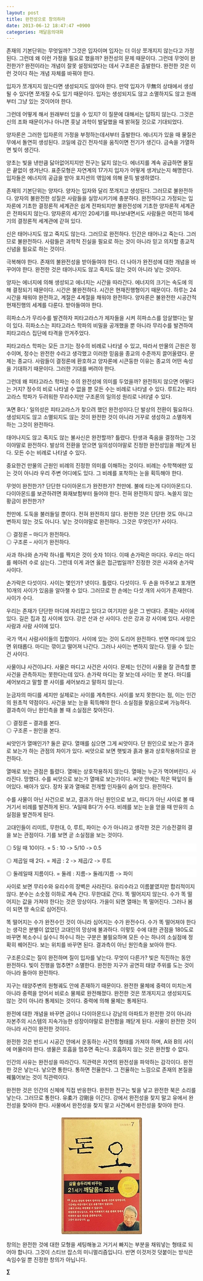 ```yaml
---
layout: post
title: 완전성으로 창의하라
date: 2013-06-12 18:47:47 +0900
categories: 깨달음의대화
---
```

존재의 기본단위는 무엇일까? 그것은 입자이며 입자는 더 이상 쪼개지지 않는다고 가정된다. 그런데 왜 이런 가정을 필요로 했을까? 완전성의 문제 때문이다. 그런데 무엇이 완전한가? 완전이라는 개념이 잘못 설정되었다는 데서 구조론은 출발한다. 완전한 것은 이런 것이다 하는 개념 자체를 바꿔야 한다. 


  


입자가 쪼개지지 않는다면 생성되지도 않아야 한다. 만약 입자가 무無의 상태에서 생성될 수 있다면 쪼개질 수도 있기 때문이다. 입자는 생성되지도 않고 소멸하지도 않고 원래부터 그냥 있는 것이어야 한다. 


  


그런데 어떻게 해서 원래부터 있을 수 있지? 이 질문에 대해서는 답하지 않는다. 그것은 신의 조화 때문이거나 아니면 훗날 과학이 발달했을 때 밝혀질 것으로 기대되었다. 


  


양자론은 그러한 입자론의 가정을 부정하는데서부터 출발한다. 에너지가 있을 때 물질은 무에서 돌연히 생성된다. 코일에 감긴 전자석을 움직이면 전기가 생긴다. 금속을 가열하면 빛이 생긴다. 


  


양초는 빛을 낸만큼 닳아없어지지만 전구는 닳지 않는다. 에너지를 계속 공급하면 물질은 끝없이 생겨난다. 표준모형은 자연계의 17가지 입자가 어떻게 생겨났는지 해명한다. 입자들은 에너지의 공급을 받아 포지션의 엮임에 의해 문득 발생하였다. 


  


존재의 기본단위는 양자다. 양자는 입자와 달리 쪼개지고 생성된다. 그러므로 불완전하다. 양자의 불완전한 성질은 사람들을 실망시키기에 충분하다. 완전하다고 가정되는 입자론에 기초한 결정론적 세계관은 쉽게 전파되지만 불완전성에 기초한 양자론적 세계관은 전파되지 않는다. 양자론의 세기인 20세기를 떠나보내면서도 사람들은 여전히 18세기의 결정론적 세계관에 갇혀 있다. 


  


신은 태어나지도 않고 죽지도 않는다. 그러므로 완전하다. 인간은 태어나고 죽는다. 그러므로 불완전하다. 사람들은 과학적 진실을 필요로 하는 것이 아니라 믿고 의지할 종교적 신념을 필요로 하는 것이다. 


  


극복해야 한다. 존재의 불완전성을 받아들여야 한다. 더 나아가 완전성에 대한 개념을 바꾸어야 한다. 완전한 것은 태어나지도 않고 죽지도 않는 것이 아니라 낳는 것이다. 


  


양자는 에너지에 의해 생성되고 에너지는 시간을 따라간다. 에너지의 크기는 속도에 의해 결정되기 때문이다. 시간은 불완전하다. 시간은 현재진행형이기 때문이다. 하루는 24시간을 채워야 완전하고, 계절은 4계절을 채워야 완전하다. 양자론은 불완전한 시공간적 현재진행의 세계를 다룬다. 받아들여야 한다. 


  


히파소스가 무리수를 발견하자 피타고라스가 제자들을 시켜 히파소스를 암살했다는 말이 있다. 히파소스는 피타고라스 학파의 비밀을 공개했을 뿐 아니라 무리수를 발견하여 피타고라스 집단에 타격을 안겨주었다.


  


피타고라스 학파는 모든 크기는 정수의 비례로 나타낼 수 있고, 따라서 만물의 근원은 정수이며, 정수는 완전한 수라고 생각했고 이러한 믿음을 종교의 수준까지 끌어올렸다. 문제는 종교다. 사람들이 결정론에 환호하고 양자론에 시큰둥한 이유는 종교의 어떤 속성을 기대하기 때문이다. 그러한 기대를 버려야 한다. 


  


그런데 왜 피타고라스 학파는 수의 완전성에 의미를 두었을까? 완전하지 않으면 어떻다는 거지? 정수의 비로 나타낼 수 없을 뿐 모든 수는 비례로 나타낼 수 있다. 루트2는 피타고라스 학파가 두려워한 무리수지만 구조론의 일의성 원리로 나타낼 수 있다. 


  


‘A면 B다.’ 일의성은 피타고라스가 찾으려 했던 완전성이다.단 발상의 전환이 필요하다. 생성되지도 않고 소멸되지도 않는 것이 완전한 것이 아니라 거꾸로 생성하고 소멸하게 하는 그것이 완전하다.


  


태어나지도 않고 죽지도 않는 불사신은 완전할까? 틀렸다. 탄생과 죽음을 결정하는 그것이야말로 완전하다. 발상의 전환을 얻으면 일의성이야말로 진정한 완전성임을 깨닫게 된다. 모든 수는 비례로 나타낼 수 있다. 


  


중요한건 만물의 근원인 비례의 진정한 의미를 이해하는 것이다. 비례는 수학책에만 있는 것이 아니라 우리 주변 어디에도 있다. 그 비례를 포착하는 눈을 획득해야 한다.


  


무엇이 완전한가? 단단한 다이아몬드가 완전한가? 천만에. 불에 타는게 다이아몬드다. 다이아몬드를 보관하려면 화재보험부터 들어야 한다. 전혀 완전하지 않다. 녹쓸지 않는 황금이 완전한가? 


  


천만에. 도둑을 불러들일 뿐이다. 전혀 완전하지 않다. 완전한 것은 단단한 것도 아니고 변하지 않는 것도 아니다. 낳는 것이야말로 완전하다. 그것은 무엇인가? 사이다.


  


◎ 결정론 – 마디가 완전하다.     
◎ 구조론 – 사이가 완전하다. 


  


사과 하나와 손가락 하나를 짝지은 것이 숫자 1이다. 이때 손가락은 마디다. 우리는 마디를 헤아려 수로 삼는다. 그런데 이게 과연 옳은 접근법일까? 진정한 것은 사과와 손가락 사이다. 


  


손가락은 다섯이다. 사이는 몇인가? 넷이다. 틀렸다. 다섯이다. 두 손을 마주보고 포개면 10개의 사이가 있음을 알아챌 수 있다. 그러므로 한 손에는 다섯 개의 사이가 존재한다. 사이가 수다. 


  


우리는 존재가 단단한 마디에 자리잡고 있다고 여기지만 실은 그 반대다. 존재는 사이에 있다. 길은 집과 집 사이에 있다. 강은 산과 산 사이다. 산은 강과 강 사이에 있다. 사랑은 사람과 사람 사이에 있다. 


  


국가 역시 사람사이들의 집합이다. 사이에 있는 것이 도리어 완전하다. 반면 마디에 있으면 위태롭다. 마디는 깎이고 떨어져 나간다. 그러나 사이는 변하지 않는다. 믿을 수 있는건 사이다. 


  


사물이냐 사건이냐다. 사물은 마디고 사건은 사이다. 문제는 인간이 사물을 잘 관측할 뿐 사건을 관측하지는 못한다는데 있다. 손가락 마디는 잘 보는데 사이는 못 본다. 마디를 세어보라고 말할 뿐 사이를 세어보라고 말하지 않는다. 


  


눈금자의 마디를 세지만 실제로는 사이를 계측한다. 사이를 보지 못한다는 점, 이는 인간의 원초적 약점이다. 사건을 보는 눈을 획득해야 한다. 소실점을 찾음으로써 가능하다. 결과측이 아닌 원인측을 볼 때 소실점은 찾아진다.


  


◎ 결정론 – 결과를 본다.     
◎ 구조론 – 원인을 본다. 


  


씨앗인가 열매인가? 둘은 같다. 열매를 심으면 그게 씨앗이다. 단 원인으로 보는가 결과로 보는가 하는 관점의 차이가 있다. 씨앗으로 보면 햇빛과 흙과 물과 상호작용하므로 완전하다. 


  


열매로 보는 관점은 틀렸다. 열매는 상호작용하지 않는다. 열매는 누군가 먹어버린다. 사라진다. 망했다. 수를 씨앗으로 보는가 열매로 보는가이다. 씨앗 안에는 작은 떡잎이 들어있다. 배아가 있다. 장차 꽃과 열매로 전개할 인자들이 숨어 있다. 완전하다. 


  


수를 사물이 아닌 사건으로 보고, 결과가 아닌 원인으로 보고, 마디가 아닌 사이로 볼 때 거기서 비례를 발견하게 된다. ‘A일때 B다’가 수다. 비례를 보는 눈을 얻을 때 만유의 소실점을 발견하게 된다. 


  


고대인들이 리미트, 무한대, 0, 루트, 파이는 수가 아니라고 생각한 것은 기승전결의 결을 보는 관점이다. 기를 보면 곧 소실점을 보는 것이다. 


  


<p style="BACKGROUND: #ffffff; mso-pagination: none; mso-padding-alt: 0pt 0pt 0pt 0pt" class="0">
</p>

<p style="BACKGROUND: #ffffff; mso-pagination: none; mso-padding-alt: 0pt 0pt 0pt 0pt" class="0">
  ◎ 5일 때 10이다. = 5 : 10 -> 5/10 -> 0.5
</p>

<p style="BACKGROUND: #ffffff; mso-pagination: none; mso-padding-alt: 0pt 0pt 0pt 0pt" class="0">
  ◎ 제곱일 때 2다. = 제곱 : 2 -> 제곱/2 -> 루트
</p>

<p style="BACKGROUND: #ffffff; mso-pagination: none; mso-padding-alt: 0pt 0pt 0pt 0pt" class="0">
  ◎ 둘레일때 지름이다. = 둘레 : 지름-> 둘레/지름 -> 파이
</p>



사이로 보면 무리수와 유리수의 장벽은 사라진다. 유리수라고 이름붙였지만 합리적이지 않다. 분수는 소숫점 이하로 계속 간다. 무한대로 간다. 똑 떨어지지 않는다. 수가 똑 떨어지는 값을 가져야 한다는 것은 망상이다. 가을이 되면 열매는 똑 떨어진다. 그러나 봄이 되면 땅 속으로 심어진다. 


  


똑 떨어지는 수가 완전수인 것이 아니라 심어지는 수가 완전수다. 수가 똑 떨어져야 한다는 생각은 분별이 없었던 고대인의 망상에 불과하다. 이렇듯 수에 대한 관점을 180도로 바꾸면 복소수니 실수니 허수니 하는 구분은 불필요하며 모든 수는 하나의 소실점에 정확히 꿰어진다. 보는 위치를 바꾸면 된다. 결과측이 아닌 원인측을 보아야 한다. 


  


구조론으로는 질이 완전하며 질이 입자를 낳는다. 무엇이 다른가? 빛은 직진하는 동안 완전하다. 빛이 진행을 멈추면? 소멸한다. 완전한 지구가 공연히 태양 주위를 도는 것이 아니라 돌아야 완전하다. 


  


지구는 태양주변의 원형궤도 안에 존재하기 때문이다. 완전한 물체에 중력이 미치는게 아니라 중력을 얻어서 비로소 물체로 완전해졌다. 완전한 것은 쪼개지지고 생성되지도 않는 것이 아니라 통제되는 것이다. 중력에 의해 물체는 통제된다. 


  


완전에 대한 개념을 바꾸면 금이나 다이아몬드나 강남의 아파트가 완전한 것이 아니라 자본주의 시스템의 지속가능한 성장이야말로 완전함을 깨닫게 된다. 사물이 완전한 것이 아니라 사건이 완전한 것이다. 


  


완전한 것은 반드시 시공간 안에서 운동하는 사건의 형태를 가져야 하며, A와 B의 사이에 머물러야 한다. 생물은 호흡을 멈추면 죽는다. 호흡하지 않는 것은 완전할 수 없다. 


  


인간의 사유는 완전성을 따라간다. 직관력은 자연의 완전성을 파악하는 감각이다. 완전한 것은 낳는다. 낳으면 통한다. 통하면 전율한다. 그 전율하는 느낌으로 존재의 본질을 꿰뚫어보는 것이 직관력이다. 


  


완전한 것은 인간의 신체에 직접 반응한다. 완전한 전구는 빛을 낳고 완전한 북은 소리를 낳는다. 그러므로 통한다. 유柔가 강剛을 이긴다. 강에서 완전성을 찾지 말고 유에서 완전성을 찾아야 한다. 사물에서 완전성을 찾지 말고 사건에서 완전성을 찾아야 한다. 


  






 ###


  




<p align="center">
  <a href="?mid=DonOh"><img alt="345678.jpg" src="files/attach/images/198/727/315/55.JPG" /> <br /></a>
</p>

 창의는 완전한 것에 대한 모형을 세팅해놓고 거기서 빠지는 부분을 채워넣는 형태로 되어야 합니다. 그것이 스티브 잡스의 미니멀리즘입니다. 반면 이것저것 덧붙이는 방식은 속임수일 뿐 진정한 창의가 아닙니다. 



**∑**